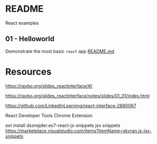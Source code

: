 # README
React examples

## 01 - Helloworld
Demonstrate the most basic `react` app
[README.md](./01_helloworld/README.md)  



# Resources 
https://raybo.org/slides_reactinterface/#/

https://raybo.org/slides_reactinterface/notes/slides/01_01/index.html

https://github.com/LinkedInLearning/react-interface-2880067

React Developer Tools Chrome Extension

ext install dsznajder.es7-react-js-snippets
jsx snippets 
https://marketplace.visualstudio.com/items?itemName=skyran.js-jsx-snippets